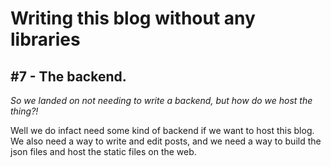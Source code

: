 # Writing this blog without any libraries
## #7 - The backend. 
_So we landed on not needing to write a backend, but how do we host the thing?!_

Well we do infact need some kind of backend if we want to host this blog. We also need a way to write and edit posts, and we need a way to build the json files and host the static files on the web. 